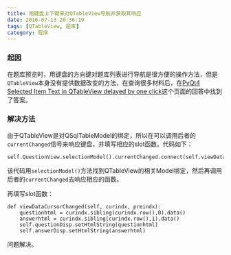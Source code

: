 ```yaml
---
title: 用键盘上下键来对QTableView导航并获取其响应
date: 2016-07-13 20:36:19
tags: [QTableView, 题库]
category: 程序
---
```

### 起因
在题库预览时，用键盘的方向键对题库列表进行导航是很方便的操作方法，但是`QTableView`本身没有提供数据改变的方法，在查询很多材料后，在[PyQt4 Selected Item Text in QTableView delayed by one click](http://stackoverflow.com/questions/12575896/pyqt4-selected-item-text-in-qtableview-delayed-by-one-click)这个页面的回答中找到了答案。
<!-- more -->

### 解决方法
由于QTableView是对QSqlTableModel的绑定，所以在可以调用后者的`currentChanged`信号来响应键盘，并填写相应的slot函数。代码如下：

```
self.QuestionView.selectionModel().currentChanged.connect(self.viewDataCursorChanged)
```
该代码用`selectionModel()`方法找到QTableView的相关Model绑定，然后再调用后者的`currentChanged`去响应相应的函数。

再填写slot函数：
```
def viewDataCursorChanged(self, curindx, preindx):
    questionhtml = curindx.sibling(curindx.row(),0).data()
    answerhtml = curindx.sibling(curindx.row(),1).data()
    self.questionDisp.setHtmlString(questionhtml)
    self.answerDisp.setHtmlString(answerhtml)
```

问题解决。
